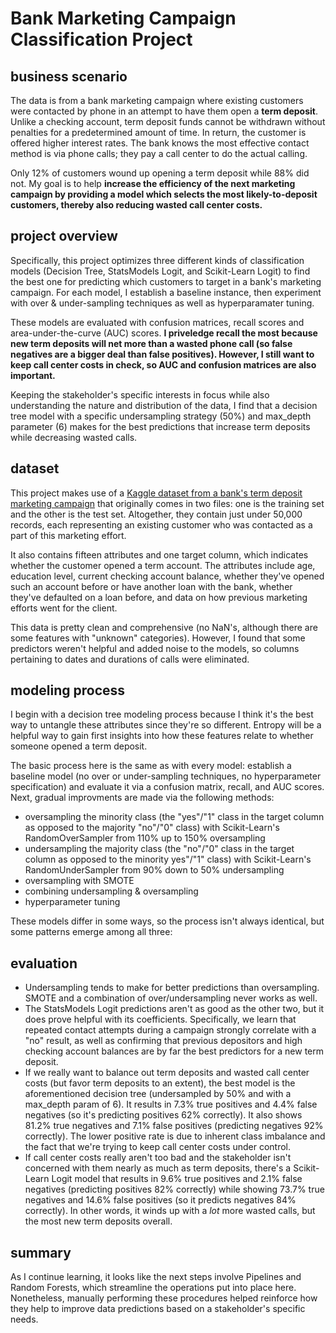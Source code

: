 # Bank Marketing Campaign Classification Project

## business scenario
The data is from a bank marketing campaign where existing customers were contacted by phone in an attempt to have them open a **term deposit**. Unlike a checking account, term deposit funds cannot be withdrawn without penalties for a predetermined amount of time. In return, the customer is offered higher interest rates. The bank knows the most effective contact method is via phone calls; they pay a call center to do the actual calling.

Only 12% of customers wound up opening a term deposit while 88% did not. My goal is to help **increase the efficiency of the next marketing campaign by providing a model which selects the most likely-to-deposit customers, thereby also reducing wasted call center costs.** 

## project overview

Specifically, this project optimizes three different kinds of classification models (Decision Tree, StatsModels Logit, and Scikit-Learn Logit) to find the best one for predicting which customers to target in a bank's marketing campaign. For each model, I establish a baseline instance, then experiment with over & under-sampling techniques as well as hyperparamater tuning. 

These models are evaluated with confusion matrices, recall scores and area-under-the-curve (AUC) scores. **I priveledge recall the most because new term deposits will net more than a wasted phone call (so false negatives are a bigger deal than false positives). However, I still want to keep call center costs in check, so AUC and confusion matrices are also important.**

Keeping the stakeholder's specific interests in focus while also understanding the nature and distribution of the data, I find that a decision tree model with a specific undersampling strategy (50%) and max_depth parameter (6) makes for the best predictions that increase term deposits while decreasing wasted calls. 

## dataset

This project makes use of a [Kaggle dataset from a bank's term deposit marketing campaign](https://www.kaggle.com/datasets/prakharrathi25/banking-dataset-marketing-targets/data) that originally comes in two files: one is the training set and the other is the test set. Altogether, they contain just under 50,000 records, each representing an existing customer who was contacted as a part of this marketing effort. 

It also contains fifteen attributes and one target column, which indicates whether the customer opened a term account. The attributes include age, education level, current checking account balance, whether they've opened such an account before or have another loan with the bank, whether they've defaulted on a loan before, and data on how previous marketing efforts went for the client. 

This data is pretty clean and comprehensive (no NaN's, although there are some features with "unknown" categories). However, I found that some predictors weren't helpful and added noise to the models, so columns pertaining to dates and durations of calls were eliminated.

## modeling process

I begin with a decision tree modeling process because I think it's the best way to untangle these attributes since they're so different. Entropy will be a helpful way to gain first insights into how these features relate to whether someone opened a term deposit. 

The basic process here is the same as with every model: establish a baseline model (no over or under-sampling techniques, no hyperparameter specification) and evaluate it via a confusion matrix, recall, and AUC scores. Next, gradual improvments are made via the following methods:

- oversampling the minority class (the "yes"/"1" class in the target column as opposed to the majority "no"/"0" class) with Scikit-Learn's RandomOverSampler from 110% up to 150% oversampling
- undersampling the majority class (the "no"/"0" class in the target column as opposed to the minority yes"/"1" class) with Scikit-Learn's RandomUnderSampler from 90% down to 50% undersampling
- oversampling with SMOTE
- combining undersampling & oversampling
- hyperparameter tuning

These models differ in some ways, so the process isn't always identical, but some patterns emerge among all three:

## evaluation

- Undersampling tends to make for better predictions than oversampling. SMOTE and a combination of over/undersampling never works as well.
- The StatsModels Logit predictions aren't as good as the other two, but it does prove helpful with its coefficients. Specifically, we learn that repeated contact attempts during a campaign strongly correlate with a "no" result, as well as confirming that previous depositors and high checking account balances are by far the best predictors for a new term deposit.
- If we really want to balance out term deposits and wasted call center costs (but favor term deposits to an extent), the best model is the aforementioned decision tree (undersampled by 50% and with a max_depth param of 6). It results in 7.3% true positives and 4.4% false negatives (so it's predicting positives 62% correctly). It also shows 81.2% true negatives and 7.1% false positives (predicting negatives 92% correctly). The lower positive rate is due to inherent class imbalance and the fact that we're trying to keep call center costs under control.
- If call center costs really aren't too bad and the stakeholder isn't concerned with them nearly as much as term deposits, there's a Scikit-Learn Logit model that results in 9.6% true positives and 2.1% false negatives (predicting positives 82% correctly) while showing 73.7% true negatives and 14.6% false positives (so it predicts negatives 84% correctly). In other words, it winds up with a *lot* more wasted calls, but the most new term deposits overall.

## summary 

As I continue learning, it looks like the next steps involve Pipelines and Random Forests, which streamline the operations put into place here. Nonetheless, manually performing these procedures helped reinforce how they help to improve data predictions based on a stakeholder's specific needs.
